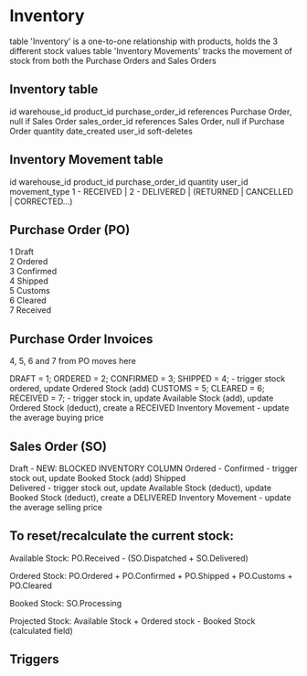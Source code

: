 Inventory
=========

table 'Inventory' is a one-to-one relationship with products, holds the 3 different stock values
table 'Inventory Movements' tracks the movement of stock from both the Purchase Orders and Sales Orders


Inventory table
---------------
id
warehouse_id
product_id
purchase_order_id 	references Purchase Order, null if Sales Order
sales_order_id		references Sales Order, null if Purchase Order
quantity
date_created
user_id
soft-deletes


Inventory Movement table
------------------------
id
warehouse_id
product_id
purchase_order_id
quantity
user_id
movement_type 		1 - RECEIVED | 2 - DELIVERED | (RETURNED | CANCELLED | CORRECTED...)


Purchase Order (PO)
-------------------
1 Draft			
2 Ordered			
3 Confirmed		
4 Shipped			
5 Customs			
6 Cleared			
7 Received		

Purchase Order Invoices
-----------------------
4, 5, 6 and 
7 from PO moves here

DRAFT = 1;
ORDERED = 2;
CONFIRMED = 3;
SHIPPED = 4;		- trigger stock ordered, update Ordered Stock (add)
CUSTOMS = 5;
CLEARED = 6;
RECEIVED = 7;	- trigger stock in, update Available Stock (add), update Ordered Stock (deduct), create a RECEIVED Inventory Movement 
				- update the average buying price



Sales Order (SO)
----------------
Draft			- NEW: BLOCKED INVENTORY COLUMN
Ordered			- 
Confirmed		- trigger stock out, update Booked Stock (add)
Shipped			
Delivered		- trigger stock out, update Available Stock (deduct), update Booked Stock (deduct), create a DELIVERED Inventory Movement 
				- update the average selling price


To reset/recalculate the current stock:
---------------------------------------

Available Stock: PO.Received - (SO.Dispatched + SO.Delivered)

Ordered Stock: PO.Ordered + PO.Confirmed + PO.Shipped + PO.Customs + PO.Cleared

Booked Stock: SO.Processing

Projected Stock: Available Stock + Ordered stock - Booked Stock (calculated field)




Triggers
--------


